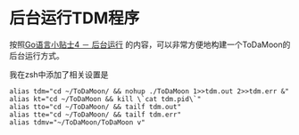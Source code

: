 # 后台运行TDM程序

按照[Go语言小贴士4 － 后台运行](https://zhuanlan.zhihu.com/p/21839884?refer=idada) 的内容，可以非常方便地构建一个ToDaMoon的后台运行方式。

我在zsh中添加了相关设置是
```shell
alias tdm="cd ~/ToDaMoon/ && nohup ./ToDaMoon 1>>tdm.out 2>>tdm.err &"
alias kt="cd ~/ToDaMoon && kill \`cat tdm.pid\`"
alias tto="cd ~/ToDaMoon/ && tailf tdm.out"
alias tte="cd ~/ToDaMoon/ && tailf tdm.err"
alias tdmv="~/ToDaMoon/ToDaMoon v"
```